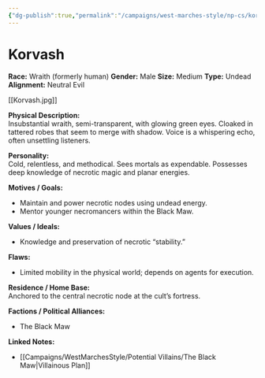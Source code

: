 ```yaml
---
{"dg-publish":true,"permalink":"/campaigns/west-marches-style/np-cs/korvash/"}
---
```


# Korvash

**Race:** Wraith (formerly human)
**Gender:** Male
**Size:** Medium
**Type:** Undead
**Alignment:** Neutral Evil

[[Korvash.jpg]]

**Physical Description:**  
Insubstantial wraith, semi-transparent, with glowing green eyes. Cloaked in tattered robes that seem to merge with shadow. Voice is a whispering echo, often unsettling listeners.  

**Personality:**  
Cold, relentless, and methodical. Sees mortals as expendable. Possesses deep knowledge of necrotic magic and planar energies.  

**Motives / Goals:**  
- Maintain and power necrotic nodes using undead energy.  
- Mentor younger necromancers within the Black Maw.  

**Values / Ideals:**  
- Knowledge and preservation of necrotic “stability.”  

**Flaws:**  
- Limited mobility in the physical world; depends on agents for execution.  

**Residence / Home Base:**  
Anchored to the central necrotic node at the cult’s fortress.  

**Factions / Political Alliances:**  
- The Black Maw

**Linked Notes:**  
- [[Campaigns/WestMarchesStyle/Potential Villains/The Black Maw\|Villainous Plan]]
